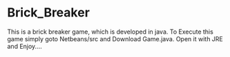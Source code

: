 # Brick_Breaker
This is a brick breaker game, which is developed in java.
To Execute this game simply goto Netbeans/src and Download Game.java. Open it with JRE and Enjoy....
